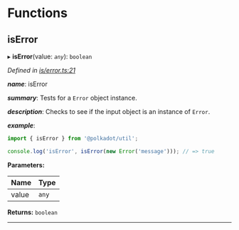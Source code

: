

# Functions

<a id="iserror"></a>

##  isError

▸ **isError**(value: *`any`*): `boolean`

*Defined in [is/error.ts:21](https://github.com/polkadot-js/common/blob/1cd491b/packages/util/src/is/error.ts#L21)*

*__name__*: isError

*__summary__*: Tests for a `Error` object instance.

*__description__*: Checks to see if the input object is an instance of `Error`.

*__example__*:   

```javascript
import { isError } from '@polkadot/util';

console.log('isError', isError(new Error('message'))); // => true
```

**Parameters:**

| Name | Type |
| ------ | ------ |
| value | `any` |

**Returns:** `boolean`

___

